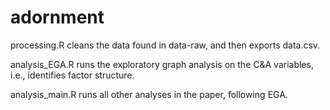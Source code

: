 # adornment

processing.R cleans the data found in data-raw, and then exports data.csv.

analysis_EGA.R runs the exploratory graph analysis on the C&A variables, i.e., identifies factor structure.

analysis_main.R runs all other analyses in the paper, following EGA.

